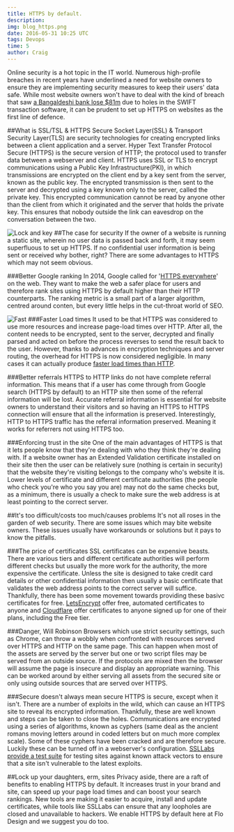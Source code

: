 ```yaml
---
title: HTTPS by default.
description:
img: blog_https.png
date: 2016-05-31 10:25 UTC
tags: Devops
time: 5
author: Craig
---
```


Online security is a hot topic in the IT world. Numerous high-profile breaches in recent years have underlined a need for website owners to ensure they are implementing security measures to keep their users' data safe. While most website owners won't have to deal with the kind of breach that saw [a Bangaldeshi bank lose $81m](http://www.cnet.com/uk/news/swift-security-breach-bangladesh-central-bank-81-million-cyber-theft/) due to holes in the SWIFT transaction software, it can be prudent to set up HTTPS on websites as the first line of defence.

##What is SSL/TSL & HTTPS
Secure Socket Layer(SSL) & Transport Security Layer(TLS) are security technologies for creating encrypted links between a client application and a server. Hyper Text Transfer Protocol Secure (HTTPS) is the secure version of HTTP; the protocol used to transfer data between a webserver and client. HTTPS uses SSL or TLS to encrypt communications using a Public Key Infrastructure(PKI), in which transmissions are encrypted on the client end by a key sent from the server, known as the public key. The encrypted transmission is then sent to the server and decrypted using a key known only to the server, called the private key. This encrypted communication cannot be read by anyone other than the client from which it originated and the server that holds the private key. This ensures that nobody outside the link can eavesdrop on the conversation between the two.

![Lock and key](/img/blog_lock.jpg)
##The case for security
If the owner of a website is running a static site, wherein no user data is passed back and forth, it may seem superfluous to set up HTTPS. If no confidential user information is being sent or received why bother, right? There are some advantages to HTTPS which may not seem obvious.

###Better Google ranking
In 2014, Google called for '[HTTPS everywhere](https://webmasters.googleblog.com/2014/08/https-as-ranking-signal.html)' on the web. They want to make the web a safer place for users and therefore rank sites using HTTPS by default higher than their HTTP counterparts. The ranking metric is a small part of a larger algorithm, centred around conten, but every little helps in the cut-throat world of SEO.

![Fast](/img/blog_fast.jpg)
###Faster Load times
It used to be that HTTPS was considered to use more resources and increase page-load times over HTTP. After all, the content needs to be encrypted, sent to the server, decrypted and finally parsed and acted on before the process reverses to send the result back to the user. However, thanks to advances in encryption techniques and server routing, the overhead for HTTPS is now considered negligible. In many cases it can actually produce [faster load times than HTTP](https://www.maxcdn.com/blog/ssl-performance-myth/).

###Better referrals
HTTPS to HTTP links do not have complete referral information. This means that if a user has come through from Google search (HTTPS by default) to an HTTP site then some of the referral information will be lost. Accurate referral information is essential for website owners to understand their visitors and so having an HTTPS to HTTPS connection will ensure that all the information is preserved. Interestingly, HTTP to HTTPS traffic has the referral information preserved. Meaning it works for referrers not using HTTPS too.

###Enforcing trust in the site
One of the main advantages of HTTPS is that it lets people know that they're dealing with who they think they're dealing with. If a website owner has an Extended Validation certificate installed on their site then the user can be relatively sure (nothing is certain in security) that the website they're visiting belongs to the company who's website it is. Lower levels of certificate and different certificate authorities (the people who check you're who you say you are) may not do the same checks but, as a minimum, there is usually a check to make sure the web address is at least pointing to the correct server.

##It's too difficult/costs too much/causes problems
It's not all roses in the garden of web security. There are some issues which may bite website owners. These issues usually have workarounds or solutions but it pays to know the pitfalls.

###The price of certificates
SSL certificates can be expensive beasts. There are various tiers and different certificate authorities will perform different checks but usually the more work for the authority, the more expensive the certificate. Unless the site is designed to take credit card details or other confidential information then usually a basic certificate that validates the web address points to the correct server will suffice. Thankfully, there has been some movement towards providing these basivc certificates for free. [LetsEncrypt](https://letsencrypt.org/) offer free, automated certificates to anyone and [Cloudflare](https://www.cloudflare.com/ssl/) offer certificates to anyone signed up for one of their plans, including the Free tier.

###Danger, Will Robinson
Browsers which use strict security settings, such as Chrome, can throw a wobbly when confronted with resources served over HTTPS and HTTP on the same page. This can happen when most of the assets are served by the server but one or two script files may be served from an outside source. If the protocols are mixed then the browser will assume the page is insecure and display an appropriate warning. This can be worked around by either serving all assets from the secured site or only using outside sources that are served over HTTPS.

###Secure doesn't always mean secure
HTTPS is secure, except when it isn't. There are a number of exploits in the wild, which can cause an HTTPS site to reveal its encrypted information. Thankfully, these are well known and steps can be taken to close the holes. Communications are encrypted using a series of algorithms, known as cyphers (same deal as the ancient romans moving letters around in coded letters but on much more complex scale). Some of these cyphers have been cracked and are therefore secure. Luckily these can be turned off in a webserver's configuration. [SSLLabs provide a test suite](https://www.ssllabs.com/ssltest) for testing sites against known attack vectors to ensure that a site isn't vulnerable to the latest exploits.

##Lock up your daughters, erm, sites
Privacy aside, there are a raft of benefits to enabling HTTPS by default. It increases trust in your brand and site, can speed up your page load times and can boost your search rankings. New tools are making it easier to acquire, install and update certificates, while tools like SSLLabs can ensure that any loopholes are closed and unavailable to hackers. We enable HTTPS by default here at Flo Design and we suggest you do too.